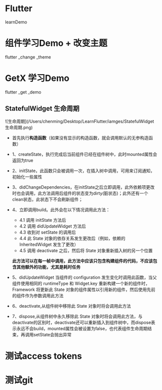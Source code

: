 # Flutter
learnDemo

# 组件学习Demo + 改变主题
flutter _change _theme

# GetX 学习Demo
flutter _get _demo

## StatefulWidget 生命周期

![生命周期](/Users/chenming/Desktop/LearnFlutter/iamges/StatefulWidget 生命周期.png)

- 首先执行**构造函数**（如果没有显示的构造函数，就会调用默认的无参构造函数）
- 1、createState，执行完成后当前组件已经在组件树中，此时mounted属性会返回为true
- 2、initState，此函数只会被调用一次，在插入树中调用，可用来订阅通知，初始化一些属性
- 3、didChangeDependencies，在initState之后立即调用，此外依赖项更改时也会调用，此方法调用后组件的状态变为dirty(脏状态)；此外还有一个clean状态，此状态下不会刷新组件；
- 4、立即调用build。此外会在以下情况调用此方法：
	- 4.1 调用 initState 方法后
	- 4.2 调用 didUpdateWidget 方法后
	- 4.3 收到对 setState 的调用后
	- 4.4 此 State 对象的依存关系发生更改后（例如，依赖的 InheritedWidget 发生了更改）
	- 4.5 调用 deactivate 之后，然后将 State 对象重新插入树的另一个位置
	
	**此方法可以在每一帧中调用，此方法中应该只包含构建组件的代码，不应该包含其他额外的功能，尤其是耗时任务**
	
- 5、didUpdateWidget
	当组件的 configuration 发生变化时调用此函数，当父组件使用相同的 runtimeType 和 Widget.key 重新构建一个新的组件时，Framework 将更新此 State 对象的组件属性以引用新的组件，然后使用先前的组件作为参数调用此方法

- 6、deactivate,从组件树中移除此 State 对象时将会调用此方法
- 7、dispose,从组件树中永久移除此 State 对象时将会调用此方法，与deactivate的区别时，deactivate还可以重新插入到组件树中，而dispose表示永远不会build，mounted属性会被设置为false，也代表组件生命周期结束，再调用setState会抛出异常

# 测试access tokens

# 测试git